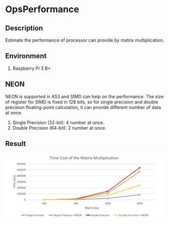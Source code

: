 # OpsPerformance

## Description
Estimate the performance of processor can provide by matrix multiplication.

## Environment
1. Raspberry Pi 3 B+

## NEON
NEON is supported in A53 and SIMD can help on the performance. The size of register for SIMD is fixed in 128 bits, so for single precision and double precision floating-point calculation, it can provide different number of data at once.
1. Single Precision (32-bit): 4 number at once.
2. Double Precision (64-bit): 2 number at once.

## Result

![Screenshot](https://github.com/CheAnLee/OpsPerformance/blob/master/picture/FL_benchmark_A53.png)

